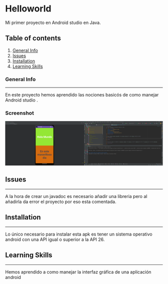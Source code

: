 # Helloworld
Mi primer proyecto en Android studio en Java.
## Table of contents
1. [General Info](#general-info)
2. [Issues](#issues)
3. [Installation](#installation)
4. [Learning Skills](#learning-skills)
### General Info
***
En este proyecto hemos aprendido las nociones basicós de como manejar Android studio .
### Screenshot
![Captura del proyecto en ejecución en una maquina virtual de android.](https://github.com/alexcarne/HelloWorld/blob/master/Android.png)
## Issues
***
A la hora de crear un javadoc es necesario añadir una libreria  pero al añadirla da error el proyecto por eso esta comentada.
## Installation
***
Lo único necesario para instalar esta apk es tener un sistema operativo android con una API igual o superior a la API 26.
## Learning Skills
*** 
Hemos aprendido a como manejar la interfaz gráfica de una aplicación android 